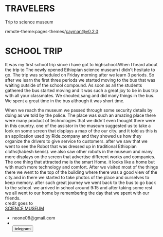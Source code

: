 # TRAVELERS
Trip to science museum 

remote-theme:pages-themes/cayman@v0.2.0


<html lang="en">
<head><title>Science museum</title>
<meta charset="utf-8" />

<h1>SCHOOL TRIP</h1>

<link rel="stylesheet" href="style.css">
</head>
	 
<p> It was my first school trip since i have got to highschool.When I heard about the trip to The newly opened Ethiopian science museum i didn't hesitate to go. The trip was scheduled on Friday morning after we learn 3 periods. So after we learn the first three periods we started moving to the bus that was waiting outside of the school compound. As soon as all the students gathered the bus started moving and it was such a great joy to be in bus trip with all your classmates. We shouted,sang and did many things in the bus. We spent a great time in the bus although it was short time.</p> When we reach the museum we passed through some security details by doing as we told by the police. The place was such an amazing place there were many product of technologies that we didn't even thought there were in this country. one of the assistor in the museum suggested us to take a look on some screen that displays a map of the our city. and it told us this is an application used by Ride.company and they showed us how they organize the drivers to give service to customers. after we saw that we went to see the Robot that was dressed up in traditional Ethiopian cloths(habesh kemis). we also saw other robots in the museum and many more displays on the screen that advertise different works and companies. The one thing that attracted me is the smart Home. it looks like a home but with much more technology and comfort. After we visited most of the things there we went to the top of the building where there was a good view of the city.and in there we started to take photos of the place and ourselves to keep memory. after such great journey we went back to the bus to go back to the school. we arrived in school around 9:15 and after taking some rest we all went to our home by remembering the day that we spent with our friends.
 <br>
 credit goes to <br>
 <a href="https://www.google.com/url?sa=t&source=web&cd=&ved=2ahUKEwj5sdi2wZb7AhUcRvEDHZMMByMQFnoECEcQAQ&url=https%3A%2F%2Fwww.thereporterethiopia.com%2F27126%2F&usg=AOvVaw19rklh37zWUEMe87_DQIh_"> SCIENCE MUSEUM</a>
 
 <footer><ul>
 <li> noone08@gmail.com</li>
 
<li><br><a href="https://@l0000000t.t.me/" ><button class="btn btn- primary btn-lg" onclick="alert('continue')">telegram</button></a></li></footer></ul>
